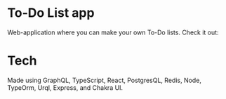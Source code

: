 # To-Do List app

Web-application where you can make your own To-Do lists. 
Check it out:

# Tech
Made using GraphQL, TypeScript, React, PostgresQL, Redis, Node, TypeOrm, Urql, Express, and Chakra UI.
